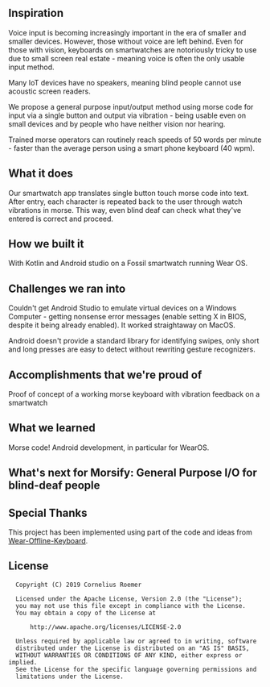 ## Inspiration
Voice input is becoming increasingly important in the era of smaller and smaller devices. However, those without   voice are left behind. Even for those with vision, keyboards on smartwatches are notoriously tricky to use due to small screen real estate - meaning voice is often the only usable input method.

Many IoT devices have no speakers, meaning blind people cannot use acoustic screen readers.

We propose a general purpose input/output method using morse code for input via a single button and output via vibration - being usable even on small devices and by people who have neither vision nor hearing.

Trained morse operators can routinely reach speeds of 50 words per minute - faster than the average person using a smart phone keyboard (40 wpm).

## What it does
Our smartwatch app translates single button touch morse code into text. After entry, each character is repeated back to the user through watch vibrations in morse. This way, even blind deaf can check what they've entered is correct and proceed.

## How we built it
With Kotlin and Android studio on a Fossil smartwatch running Wear OS.

## Challenges we ran into
Couldn't get Android Studio to emulate virtual devices on a Windows Computer - getting nonsense error messages (enable setting X in BIOS, despite it being already enabled). It worked straightaway on MacOS.

Android doesn't provide a standard library for identifying swipes, only short and long presses are easy to detect without rewriting gesture recognizers.

## Accomplishments that we're proud of
Proof of concept of a working morse keyboard with vibration feedback on a smartwatch

## What we learned
Morse code!
Android development, in particular for WearOS. 

## What's next for Morsify: General Purpose I/O for blind-deaf people


## Special Thanks
This project has been implemented using part of the code and ideas from [Wear-Offline-Keyboard](https://github.com/GabrielMorenoIbarra/Wear-Offline-Notes).

## License

```
  Copyright (C) 2019 Cornelius Roemer
 
  Licensed under the Apache License, Version 2.0 (the "License");
  you may not use this file except in compliance with the License.
  You may obtain a copy of the License at
 
      http://www.apache.org/licenses/LICENSE-2.0
 
  Unless required by applicable law or agreed to in writing, software
  distributed under the License is distributed on an "AS IS" BASIS,
  WITHOUT WARRANTIES OR CONDITIONS OF ANY KIND, either express or implied.
  See the License for the specific language governing permissions and
  limitations under the License.
```
